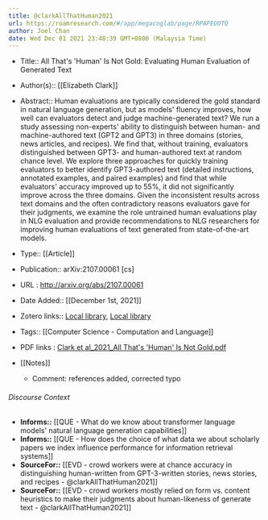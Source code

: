 ```yaml
---
title: @clarkAllThatHuman2021
url: https://roamresearch.com/#/app/megacoglab/page/RPAPEO0TQ
author: Joel Chan
date: Wed Dec 01 2021 23:48:39 GMT+0800 (Malaysia Time)
---
```


- Title:: All That's 'Human' Is Not Gold: Evaluating Human Evaluation of Generated Text
- Author(s):: [[Elizabeth Clark]]
- Abstract:: Human evaluations are typically considered the gold standard in natural language generation, but as models' fluency improves, how well can evaluators detect and judge machine-generated text? We run a study assessing non-experts' ability to distinguish between human- and machine-authored text (GPT2 and GPT3) in three domains (stories, news articles, and recipes). We find that, without training, evaluators distinguished between GPT3- and human-authored text at random chance level. We explore three approaches for quickly training evaluators to better identify GPT3-authored text (detailed instructions, annotated examples, and paired examples) and find that while evaluators' accuracy improved up to 55%, it did not significantly improve across the three domains. Given the inconsistent results across text domains and the often contradictory reasons evaluators gave for their judgments, we examine the role untrained human evaluations play in NLG evaluation and provide recommendations to NLG researchers for improving human evaluations of text generated from state-of-the-art models.
- Type:: [[Article]]
- Publication:: arXiv:2107.00061 [cs]
- URL : http://arxiv.org/abs/2107.00061
- Date Added:: [[December 1st, 2021]]
- Zotero links:: [Local library](zotero://select/groups/2451508/items/6ZS8ZUHC), [Local library](https://www.zotero.org/groups/2451508/items/6ZS8ZUHC)
- Tags:: [[Computer Science - Computation and Language]]
- PDF links : [Clark et al_2021_All That's 'Human' Is Not Gold.pdf](zotero://open-pdf/groups/2451508/items/9QNEKI47)
- [[Notes]]

    - Comment: references added, corrected typo

###### Discourse Context

- **Informs::** [[QUE - What do we know about transformer language models' natural language generation capabilities]]
- **Informs::** [[QUE - How does the choice of what data we about scholarly papers we index influence performance for information retrieval systems]]
- **SourceFor::** [[EVD - crowd workers were at chance accuracy in distinguishing human-written from GPT-3-written stories, news stories, and recipes - @clarkAllThatHuman2021]]
- **SourceFor::** [[EVD - crowd workers mostly relied on form vs. content heuristics to make their judgments about human-likeness of generate text - @clarkAllThatHuman2021]]
